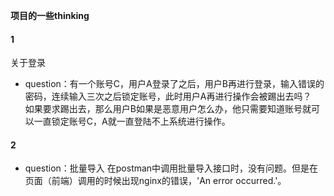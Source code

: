 **项目的一些thinking**
#### 1
关于登录
* question：有一个账号C，用户A登录了之后，用户B再进行登录，输入错误的密码，连续输入三次之后锁定账号，此时用户A再进行操作会被踢出去吗？  
如果要求踢出去，那么用户B如果是恶意用户怎么办，他只需要知道账号就可以一直锁定账号C，A就一直登陆不上系统进行操作。

#### 2
* question：批量导入
  在postman中调用批量导入接口时，没有问题。但是在页面（前端）调用的时候出现nginx的错误，'An error occurred.'。
